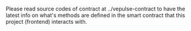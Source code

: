 Please read source codes of contract at ../vepulse-contract to have the latest info on what's methods are defined in the smart contract that this project (frontend) interacts with.